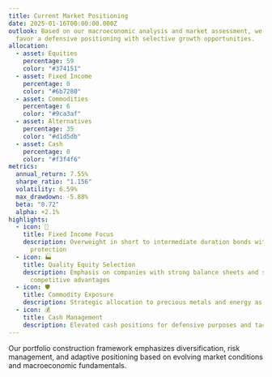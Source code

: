 ```yaml
---
title: Current Market Positioning
date: 2025-01-16T00:00:00.000Z
outlook: Based on our macroeconomic analysis and market assessment, we currently
  favor a defensive positioning with selective growth opportunities.
allocation:
  - asset: Equities
    percentage: 59
    color: "#374151"
  - asset: Fixed Income
    percentage: 0
    color: "#6b7280"
  - asset: Commodities
    percentage: 6
    color: "#9ca3af"
  - asset: Alternatives
    percentage: 35
    color: "#d1d5db"
  - asset: Cash
    percentage: 0
    color: "#f3f4f6"
metrics:
  annual_return: 7.55%
  sharpe_ratio: "1.156"
  volatility: 6.59%
  max_drawdown: -5.88%
  beta: "0.72"
  alpha: +2.1%
highlights:
  - icon: 🏦
    title: Fixed Income Focus
    description: Overweight in short to intermediate duration bonds with inflation
      protection
  - icon: 🏭
    title: Quality Equity Selection
    description: Emphasis on companies with strong balance sheets and sustainable
      competitive advantages
  - icon: 🛡️
    title: Commodity Exposure
    description: Strategic allocation to precious metals and energy as inflation hedges
  - icon: 💰
    title: Cash Management
    description: Elevated cash positions for defensive purposes and tactical opportunities
---
```


Our portfolio construction framework emphasizes diversification, risk management, and adaptive positioning based on evolving market conditions and macroeconomic fundamentals.
